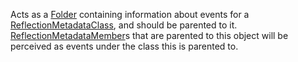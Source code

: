 Acts as a [Folder](https://developer.roblox.com/en-us/api-reference/class/Folder) containing information about events for a [ReflectionMetadataClass](https://developer.roblox.com/en-us/api-reference/class/ReflectionMetadataClass), and should be parented to it.  
[ReflectionMetadataMember](https://developer.roblox.com/en-us/api-reference/class/ReflectionMetadataMember)s that are parented to this object will be perceived as events under the class this is parented to.